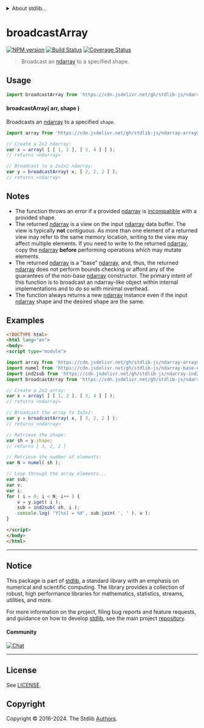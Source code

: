 <!--

@license Apache-2.0

Copyright (c) 2021 The Stdlib Authors.

Licensed under the Apache License, Version 2.0 (the "License");
you may not use this file except in compliance with the License.
You may obtain a copy of the License at

   http://www.apache.org/licenses/LICENSE-2.0

Unless required by applicable law or agreed to in writing, software
distributed under the License is distributed on an "AS IS" BASIS,
WITHOUT WARRANTIES OR CONDITIONS OF ANY KIND, either express or implied.
See the License for the specific language governing permissions and
limitations under the License.

-->


<details>
  <summary>
    About stdlib...
  </summary>
  <p>We believe in a future in which the web is a preferred environment for numerical computation. To help realize this future, we've built stdlib. stdlib is a standard library, with an emphasis on numerical and scientific computation, written in JavaScript (and C) for execution in browsers and in Node.js.</p>
  <p>The library is fully decomposable, being architected in such a way that you can swap out and mix and match APIs and functionality to cater to your exact preferences and use cases.</p>
  <p>When you use stdlib, you can be absolutely certain that you are using the most thorough, rigorous, well-written, studied, documented, tested, measured, and high-quality code out there.</p>
  <p>To join us in bringing numerical computing to the web, get started by checking us out on <a href="https://github.com/stdlib-js/stdlib">GitHub</a>, and please consider <a href="https://opencollective.com/stdlib">financially supporting stdlib</a>. We greatly appreciate your continued support!</p>
</details>

# broadcastArray

[![NPM version][npm-image]][npm-url] [![Build Status][test-image]][test-url] [![Coverage Status][coverage-image]][coverage-url] <!-- [![dependencies][dependencies-image]][dependencies-url] -->

> Broadcast an [ndarray][@stdlib/ndarray/base/ctor] to a specified shape.

<!-- Section to include introductory text. Make sure to keep an empty line after the intro `section` element and another before the `/section` close. -->

<section class="intro">

</section>

<!-- /.intro -->

<!-- Package usage documentation. -->



<section class="usage">

## Usage

```javascript
import broadcastArray from 'https://cdn.jsdelivr.net/gh/stdlib-js/ndarray-base-broadcast-array@esm/index.mjs';
```

#### broadcastArray( arr, shape )

Broadcasts an [ndarray][@stdlib/ndarray/base/ctor] to a specified `shape`.

```javascript
import array from 'https://cdn.jsdelivr.net/gh/stdlib-js/ndarray-array@esm/index.mjs';

// Create a 2x2 ndarray:
var x = array( [ [ 1, 2 ], [ 3, 4 ] ] );
// returns <ndarray>

// Broadcast to a 2x2x2 ndarray:
var y = broadcastArray( x, [ 2, 2, 2 ] );
// returns <ndarray>
```

</section>

<!-- /.usage -->

<!-- Package usage notes. Make sure to keep an empty line after the `section` element and another before the `/section` close. -->

<section class="notes">

## Notes

-   The function throws an error if a provided [ndarray][@stdlib/ndarray/base/ctor] is [incompatible][@stdlib/ndarray/base/broadcast-shapes] with a provided shape.
-   The returned [ndarray][@stdlib/ndarray/base/ctor] is a view on the input [ndarray][@stdlib/ndarray/base/ctor] data buffer. The view is typically **not** contiguous. As more than one element of a returned view may refer to the same memory location, writing to the view may affect multiple elements. If you need to write to the returned [ndarray][@stdlib/ndarray/base/ctor], copy the [ndarray][@stdlib/ndarray/base/ctor] **before** performing operations which may mutate elements.
-   The returned [ndarray][@stdlib/ndarray/base/ctor] is a "base" [ndarray][@stdlib/ndarray/base/ctor], and, thus, the returned [ndarray][@stdlib/ndarray/base/ctor] does not perform bounds checking or afford any of the guarantees of the non-base [ndarray][@stdlib/ndarray/ctor] constructor. The primary intent of this function is to broadcast an ndarray-like object within internal implementations and to do so with minimal overhead.
-   The function always returns a new [ndarray][@stdlib/ndarray/base/ctor] instance even if the input [ndarray][@stdlib/ndarray/base/ctor] shape and the desired shape are the same.

</section>

<!-- /.notes -->

<!-- Package usage examples. -->

<section class="examples">

## Examples

<!-- eslint no-undef: "error" -->

```html
<!DOCTYPE html>
<html lang="en">
<body>
<script type="module">

import array from 'https://cdn.jsdelivr.net/gh/stdlib-js/ndarray-array@esm/index.mjs';
import numel from 'https://cdn.jsdelivr.net/gh/stdlib-js/ndarray-base-numel@esm/index.mjs';
import ind2sub from 'https://cdn.jsdelivr.net/gh/stdlib-js/ndarray-ind2sub@esm/index.mjs';
import broadcastArray from 'https://cdn.jsdelivr.net/gh/stdlib-js/ndarray-base-broadcast-array@esm/index.mjs';

// Create a 2x2 array:
var x = array( [ [ 1, 2 ], [ 3, 4 ] ] );
// returns <ndarray>

// Broadcast the array to 3x2x2:
var y = broadcastArray( x, [ 3, 2, 2 ] );
// returns <ndarray>

// Retrieve the shape:
var sh = y.shape;
// returns [ 3, 2, 2 ]

// Retrieve the number of elements:
var N = numel( sh );

// Loop through the array elements...
var sub;
var v;
var i;
for ( i = 0; i < N; i++ ) {
    v = y.iget( i );
    sub = ind2sub( sh, i );
    console.log( 'Y[%s] = %d', sub.join( ', ' ), v );
}

</script>
</body>
</html>
```

</section>

<!-- /.examples -->

<!-- Section to include cited references. If references are included, add a horizontal rule *before* the section. Make sure to keep an empty line after the `section` element and another before the `/section` close. -->

<section class="references">

</section>

<!-- /.references -->

<!-- Section for related `stdlib` packages. Do not manually edit this section, as it is automatically populated. -->

<section class="related">

</section>

<!-- /.related -->

<!-- Section for all links. Make sure to keep an empty line after the `section` element and another before the `/section` close. -->


<section class="main-repo" >

* * *

## Notice

This package is part of [stdlib][stdlib], a standard library with an emphasis on numerical and scientific computing. The library provides a collection of robust, high performance libraries for mathematics, statistics, streams, utilities, and more.

For more information on the project, filing bug reports and feature requests, and guidance on how to develop [stdlib][stdlib], see the main project [repository][stdlib].

#### Community

[![Chat][chat-image]][chat-url]

---

## License

See [LICENSE][stdlib-license].


## Copyright

Copyright &copy; 2016-2024. The Stdlib [Authors][stdlib-authors].

</section>

<!-- /.stdlib -->

<!-- Section for all links. Make sure to keep an empty line after the `section` element and another before the `/section` close. -->

<section class="links">

[npm-image]: http://img.shields.io/npm/v/@stdlib/ndarray-base-broadcast-array.svg
[npm-url]: https://npmjs.org/package/@stdlib/ndarray-base-broadcast-array

[test-image]: https://github.com/stdlib-js/ndarray-base-broadcast-array/actions/workflows/test.yml/badge.svg?branch=v0.2.1
[test-url]: https://github.com/stdlib-js/ndarray-base-broadcast-array/actions/workflows/test.yml?query=branch:v0.2.1

[coverage-image]: https://img.shields.io/codecov/c/github/stdlib-js/ndarray-base-broadcast-array/main.svg
[coverage-url]: https://codecov.io/github/stdlib-js/ndarray-base-broadcast-array?branch=main

<!--

[dependencies-image]: https://img.shields.io/david/stdlib-js/ndarray-base-broadcast-array.svg
[dependencies-url]: https://david-dm.org/stdlib-js/ndarray-base-broadcast-array/main

-->

[chat-image]: https://img.shields.io/gitter/room/stdlib-js/stdlib.svg
[chat-url]: https://app.gitter.im/#/room/#stdlib-js_stdlib:gitter.im

[stdlib]: https://github.com/stdlib-js/stdlib

[stdlib-authors]: https://github.com/stdlib-js/stdlib/graphs/contributors

[umd]: https://github.com/umdjs/umd
[es-module]: https://developer.mozilla.org/en-US/docs/Web/JavaScript/Guide/Modules

[deno-url]: https://github.com/stdlib-js/ndarray-base-broadcast-array/tree/deno
[deno-readme]: https://github.com/stdlib-js/ndarray-base-broadcast-array/blob/deno/README.md
[umd-url]: https://github.com/stdlib-js/ndarray-base-broadcast-array/tree/umd
[umd-readme]: https://github.com/stdlib-js/ndarray-base-broadcast-array/blob/umd/README.md
[esm-url]: https://github.com/stdlib-js/ndarray-base-broadcast-array/tree/esm
[esm-readme]: https://github.com/stdlib-js/ndarray-base-broadcast-array/blob/esm/README.md
[branches-url]: https://github.com/stdlib-js/ndarray-base-broadcast-array/blob/main/branches.md

[stdlib-license]: https://raw.githubusercontent.com/stdlib-js/ndarray-base-broadcast-array/main/LICENSE

[@stdlib/ndarray/ctor]: https://github.com/stdlib-js/ndarray-ctor/tree/esm

[@stdlib/ndarray/base/ctor]: https://github.com/stdlib-js/ndarray-base-ctor/tree/esm

[@stdlib/ndarray/base/broadcast-shapes]: https://github.com/stdlib-js/ndarray-base-broadcast-shapes/tree/esm

</section>

<!-- /.links -->
